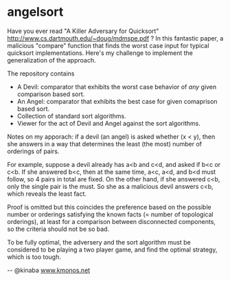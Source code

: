 angelsort
=========

Have you ever read "A Killer Adversary for Quicksort"
 http://www.cs.dartmouth.edu/~doug/mdmspe.pdf ?
In this fantastic paper, a malicious "compare" function that finds
the worst case input for typical quicksort implementations.
Here's my challenge to implement the generalization of the approach.

The repository contains
* A Devil: comparator that exhibits the worst case behavior of _any_ given comparison based sort.
* An Angel: comparator that exhibits the best case for given comaprison based sort.
* Collection of standard sort algorithms.
* Viewer for the act of Devil and Angel against the sort algorithms.


Notes on my apporach:
if a devil (an angel) is asked whether (x < y), then she answers in a way that
determines the least (the most) number of orderings of pairs.

For example, suppose a devil already has a<b and c<d, and asked if b<c or c<b.
If she answered b<c, then at the same time, a<c, a<d, and b<d must follow, so 4 pairs in
total are fixed. On the other hand, if she answered c<b, only the single pair is the must.
So she as a malicious devil answers c<b, which reveals the least fact.

Proof is omitted but this coincides the preference based on the possible number
or orderings satisfying the known facts (= number of topological orderings), at
least for a comparison between disconnected components, so the criteria should not be so bad.

To be fully optimal, the adversery and the sort algorithm must be considered to be playing
a two player game, and find the optimal strategy, which is too tough.

-- 
@kinaba
www.kmonos.net